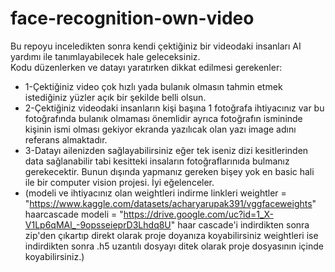 # face-recognition-own-video
Bu repoyu inceledikten sonra kendi çektiğiniz bir videodaki insanları AI yardımı ile tanımlayabilecek hale geleceksiniz.
<br/>
Kodu düzenlerken ve datayı yaratırken dikkat edilmesi gerekenler:
* 1-Çektiğiniz video çok hızlı yada bulanık olmasın tahmin etmek istediğiniz yüzler açık bir şekilde belli olsun.
* 2-Çektiğiniz videodaki insanların kişi başına 1 fotoğrafa ihtiyacınız var bu fotoğrafında bulanık olmaması önemlidir ayrıca fotoğrafın ismininde kişinin ismi olması gekiyor ekranda yazılıcak olan yazı image adını referans almaktadır.
* 3-Datayı ailenizden sağlayabilirsiniz eğer tek iseniz dizi kesitlerinden data sağlanabilir tabi kesitteki insaların fotoğraflarınıda bulmanız gerekecektir. Bunun dışında yapmanız gereken bişey yok en basic hali ile bir computer vision projesi. İyi eğelenceler.
* (modeli ve ihtiyacınız olan weightleri indirme linkleri weightler = "https://www.kaggle.com/datasets/acharyarupak391/vggfaceweights" haarcascade modeli = "https://drive.google.com/uc?id=1_X-V1Lp6qMAl_-9opsseieprD3Lhdq8U" haar cascade'i indirdikten sonra zip'den çıkartıp direkt olarak proje doyanıza koyabilirsiniz weightleri ise indirdikten sonra .h5 uzantılı dosyayı ditek olarak proje dosyasının içinde koyabilirsiniz.)
